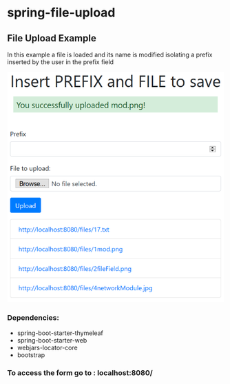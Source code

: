 # spring-file-upload
<h2>File Upload Example</h2>
<p>In this example a file is loaded and its name is modified isolating a prefix inserted by the user in the prefix field</p>
<img src="fileUpload.png"/>
<h3>Dependencies:</h3>
<ul>
  <li>spring-boot-starter-thymeleaf</li>
  <li>spring-boot-starter-web</li>
  <li>webjars-locator-core</li>
  <li>bootstrap</li>
</ul>  
<h3>To access the form go to : localhost:8080/ </h3>

